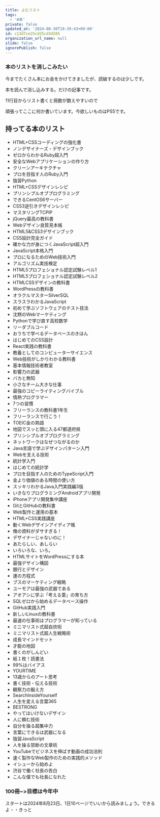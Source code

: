 ```yaml
---
title: よむリスト
tags:
  - '#本'
private: false
updated_at: '2024-08-30T19:39:43+09:00'
id: c13d7ce25cd25cd3d285
organization_url_name: null
slide: false
ignorePublish: false
---
```

### 本のリストを消しこみたい
今までたくさん本にお金をかけてきましたが、読破するのは少しです。

本を読んで消し込みする。だけの記事です。

11行目からリスト書くと冊数が数えやすいので

頑張ってここに何か書いています。今欲しいものはPS5です。

## 持ってる本のリスト
- HTML+CSSコーディングの強化書
- ノンデザイナーズ・デザインブック
- ゼロからわかるRuby超入門
- 安全なWebアプリケーションの作り方
- クリーンアーキテクチャ
- プロを目指す人のRuby入門
- 独習Python
- HTML+CSSデザインレシピ
- プリンシプルオブプログラミング
- できるCentOS6サーバー
- CSS3逆引きデザインレシピ
- マスタリングTCPIP
- jQuery最高の教科書
- Webデザイン良質見本帳
- HTML5&CSS3デザインブック
- CSS設計完全ガイド
- 確かな力が身につくJavaScript超入門
- JavaScript本格入門
- プロになるためのWeb技術入門
- アルゴリズム実技検定
- HTML5プロフェショナル認定試験レベル1
- HTML5プロフェショナル認定試験レベル2
- HTMLCSSデザインの教科書
- WordPressの教科書
- オラクルマスターSilverSQL
- スラスラわかるJavaScript
- 初めて学ぶソフトウェアのテスト技法
- 沈黙のWebマーケティング
- Pythonで学び直す高校数学
- リーダブルコード
- おうちで学べるデータベースのきほん
- はじめてのCSS設計
- React実践の教科書
- 教養としてのコンピューターサイエンス
- Web技術がしかりわかる教科書
- 基本情報技術者教室
- 影響力の武器
- バカと無知
- 小さなチーム大きな仕事
- 最強のコピーライティングバイブル
- 情熱プログラマー
- 7つの習慣
- フリーランスの教科書1年生
- フリーランスで行こう！
- TOEIC金の熟語
- 地図でスッと頭に入る47都道府県
- プリンシプルオブプログラミング
- ネットワークはなぜつながるのか
- Java言語で学ぶデザインパターン入門
- Webを支える技術
- 統計学入門
- はじめての統計学
- プロを目指す人のためのTypeScript入門
- 金より価値のある時間の使い方
- スッキリわかるJava入門実践編3版
- いきなりプログラミングAndroidアプリ開発
- iPhoneアプリ開発集中講座
- GitとGitHubの教科書
- Web製作と運用の基本
- HTML+CSS実践講座
- 動くWebデザインアイディア帳
- 俺の資料がダサすぎる！
- デザイナーじゃないのに！
- あたらしい、あしらい
- いろいろな、いろ。
- HTMLサイトをWordPressにする本
- 最強デザイン構図
- 銀行とデザイン
- 運の方程式
- ブスのマーケティング戦略
- ユーモアは最強の武器である
- アオアシに学ぶ「考える葦」の育ち方
- SQLゼロから始めるデータベース操作
- GitHub実践入門
- 新しいLinuxの教科書
- 最速の仕事術はプログラマーが知っている
- ミニマリスト式超自炊術
- ミニマリスト式超人生戦略術
- 成長マインドセット
- 才能の地図
- 書くのがしんどい
- 紙１枚！読書法
- 99%はバイアス
- YOURTIME
- 13歳からのアート思考
- 書く技術・伝える技術
- 観察力の鍛え方
- SearchInsideYourself
- 人生を変える言葉365
- BESTRONG
- やってはいけないデザイン
- 人に頼む技術
- 自分を操る超集中力
- 言葉にできるは武器になる
- 独習JavaScript
- 人を操る禁断の文章術
- YouTubeでビジネスを伸ばす動画の成功法則
- 速く製作なWeb製作のための実践的メソッド
- イシューから始めよ
- 渋谷で働く社長の告白
- こんな僕でも社長になれた

### 100冊~>目標は今年中
スタートは2024年8月23日、1日10ページでいいから読みましょう。できるよ・・きっと
